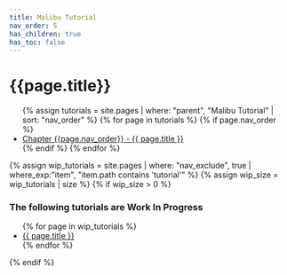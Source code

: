 ```yaml
---
title: Malibu Tutorial
nav_order: 5
has_children: true
has_toc: false
---
```

# {{page.title}}

<ul>
  {% assign tutorials = site.pages | where: "parent", "Malibu Tutorial" | sort: "nav_order" %}
  {% for page in tutorials %}
    {% if page.nav_order %}
    <li>
      <a href="{{ page.url | absolute_url }}">Chapter {{page.nav_order}} - {{ page.title }}</a>
    </li>
    {% endif %}
  {% endfor %}
</ul>

{% assign wip_tutorials = site.pages | where: "nav_exclude", true | where_exp:"item", "item.path contains 'tutorial'" %}
{% assign wip_size = wip_tutorials | size %}
{% if wip_size > 0 %}
### The following tutorials are Work In Progress
<ul>
  {% for page in wip_tutorials %}
    <li>
      <a href="{{ page.url | absolute_url }}">{{ page.title }}</a>
    </li>
  {% endfor %}
</ul>
{% endif %}
